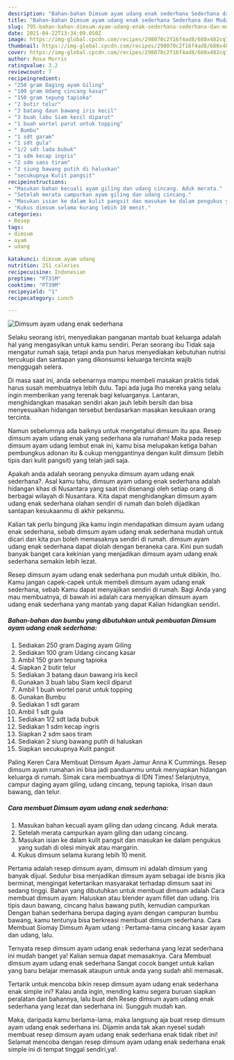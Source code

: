 ```yaml
---
description: "Bahan-bahan Dimsum ayam udang enak sederhana Sederhana dan Mudah Dibuat"
title: "Bahan-bahan Dimsum ayam udang enak sederhana Sederhana dan Mudah Dibuat"
slug: 795-bahan-bahan-dimsum-ayam-udang-enak-sederhana-sederhana-dan-mudah-dibuat
date: 2021-04-22T13:34:09.050Z
image: https://img-global.cpcdn.com/recipes/298070c2f16f4ad8/680x482cq70/dimsum-ayam-udang-enak-sederhana-foto-resep-utama.jpg
thumbnail: https://img-global.cpcdn.com/recipes/298070c2f16f4ad8/680x482cq70/dimsum-ayam-udang-enak-sederhana-foto-resep-utama.jpg
cover: https://img-global.cpcdn.com/recipes/298070c2f16f4ad8/680x482cq70/dimsum-ayam-udang-enak-sederhana-foto-resep-utama.jpg
author: Rosa Morris
ratingvalue: 3.2
reviewcount: 7
recipeingredient:
- "250 gram Daging ayam Giling"
- "100 gram Udang cincang kasar"
- "150 gram tepung tapioka"
- "2 butir telur"
- "3 batang daun bawang iris kecil"
- "3 buah labu Siam kecil diparut"
- "1 buah wortel parut untuk topping"
- " Bumbu"
- "1 sdt garam"
- "1 sdt gula"
- "1/2 sdt lada bubuk"
- "1 sdm kecap ingris"
- "2 sdm saos tiram"
- "2 siung bawang putih di haluskan"
- "secukupnya Kulit pangsit"
recipeinstructions:
- "Masukan bahan kecuali ayam giling dan udang cincang. Aduk merata."
- "Setelah merata campurkan ayam giling dan udang cincang."
- "Masukan isian ke dalam kulit pangsit dan masukan ke dalam pengukus yang sudah di olesi minyak atau margarin."
- "Kukus dimsum selama kurang lebih 10 menit."
categories:
- Resep
tags:
- dimsum
- ayam
- udang

katakunci: dimsum ayam udang 
nutrition: 251 calories
recipecuisine: Indonesian
preptime: "PT31M"
cooktime: "PT39M"
recipeyield: "1"
recipecategory: Lunch

---
```



![Dimsum ayam udang enak sederhana](https://img-global.cpcdn.com/recipes/298070c2f16f4ad8/680x482cq70/dimsum-ayam-udang-enak-sederhana-foto-resep-utama.jpg)

Selaku seorang istri, menyediakan panganan mantab buat keluarga adalah hal yang mengasyikan untuk kamu sendiri. Peran seorang ibu Tidak saja mengatur rumah saja, tetapi anda pun harus menyediakan kebutuhan nutrisi tercukupi dan santapan yang dikonsumsi keluarga tercinta wajib menggugah selera.

Di masa  saat ini, anda sebenarnya mampu membeli masakan praktis tidak harus susah membuatnya lebih dulu. Tapi ada juga lho mereka yang selalu ingin memberikan yang terenak bagi keluarganya. Lantaran, menghidangkan masakan sendiri akan jauh lebih bersih dan bisa menyesuaikan hidangan tersebut berdasarkan masakan kesukaan orang tercinta. 

Namun sebelumnya ada baiknya untuk mengetahui dimsum itu apa. Resep dimsum ayam udang enak yang sederhana ala rumahan! Maka pada resep dimsum ayam udang lembut enak ini, kamu bisa melupakan ketiga bahan pembungkus adonan itu &amp; cukup menggantinya dengan kulit dimsum (lebih tipis dari kulit pangsit) yang telah jadi saja.

Apakah anda adalah seorang penyuka dimsum ayam udang enak sederhana?. Asal kamu tahu, dimsum ayam udang enak sederhana adalah hidangan khas di Nusantara yang saat ini disenangi oleh setiap orang di berbagai wilayah di Nusantara. Kita dapat menghidangkan dimsum ayam udang enak sederhana olahan sendiri di rumah dan boleh dijadikan santapan kesukaanmu di akhir pekanmu.

Kalian tak perlu bingung jika kamu ingin mendapatkan dimsum ayam udang enak sederhana, sebab dimsum ayam udang enak sederhana mudah untuk dicari dan kita pun boleh memasaknya sendiri di rumah. dimsum ayam udang enak sederhana dapat diolah dengan beraneka cara. Kini pun sudah banyak banget cara kekinian yang menjadikan dimsum ayam udang enak sederhana semakin lebih lezat.

Resep dimsum ayam udang enak sederhana pun mudah untuk dibikin, lho. Kamu jangan capek-capek untuk membeli dimsum ayam udang enak sederhana, sebab Kamu dapat menyajikan sendiri di rumah. Bagi Anda yang mau membuatnya, di bawah ini adalah cara menyajikan dimsum ayam udang enak sederhana yang mantab yang dapat Kalian hidangkan sendiri.

<!--inarticleads1-->

##### Bahan-bahan dan bumbu yang dibutuhkan untuk pembuatan Dimsum ayam udang enak sederhana:

1. Sediakan 250 gram Daging ayam Giling
1. Sediakan 100 gram Udang cincang kasar
1. Ambil 150 gram tepung tapioka
1. Siapkan 2 butir telur
1. Sediakan 3 batang daun bawang iris kecil
1. Gunakan 3 buah labu Siam kecil diparut
1. Ambil 1 buah wortel parut untuk topping
1. Gunakan  Bumbu
1. Sediakan 1 sdt garam
1. Ambil 1 sdt gula
1. Sediakan 1/2 sdt lada bubuk
1. Sediakan 1 sdm kecap ingris
1. Siapkan 2 sdm saos tiram
1. Sediakan 2 siung bawang putih di haluskan
1. Siapkan secukupnya Kulit pangsit


Paling Keren Cara Membuat Dimsum Ayam Jamur Anna K Cummings. Resep dimsum ayam rumahan ini bisa jadi panduanmu untuk menyiapkan hidangan keluarga di rumah. Simak cara membuatnya di IDN Times! Selanjutnya, campur daging ayam giling, udang cincang, tepung tapioka, irisan daun bawang, dan telur. 

<!--inarticleads2-->

##### Cara membuat Dimsum ayam udang enak sederhana:

1. Masukan bahan kecuali ayam giling dan udang cincang. Aduk merata.
1. Setelah merata campurkan ayam giling dan udang cincang.
1. Masukan isian ke dalam kulit pangsit dan masukan ke dalam pengukus yang sudah di olesi minyak atau margarin.
1. Kukus dimsum selama kurang lebih 10 menit.


Pertama adalah resep dimsum ayam, dimsum ini adalah dimsum yang banyak dijual. Sedulur bisa menjadikan dimsum ayam sebagai ide bisnis jika berminat, mengingat ketertarikan masyarakat terhadap dimsum saat ini sedang tinggi. Bahan yang dibutuhkan untuk membuat dimsum adalah Cara membuat dimsum ayam: Haluskan atau blender ayam fillet dan udang. Iris tipis daun bawang, cincang halus bawang putih, kemudian campurkan Dengan bahan sederhana berupa daging ayam dengan campuran bumbu bawang, kamu tentunya bisa berkreasi membuat dimsum sederhana. Cara Membuat Siomay Dimsum Ayam udang : Pertama-tama cincang kasar ayam dan udang, lalu. 

Ternyata resep dimsum ayam udang enak sederhana yang lezat sederhana ini mudah banget ya! Kalian semua dapat memasaknya. Cara Membuat dimsum ayam udang enak sederhana Sangat cocok banget untuk kalian yang baru belajar memasak ataupun untuk anda yang sudah ahli memasak.

Tertarik untuk mencoba bikin resep dimsum ayam udang enak sederhana enak simple ini? Kalau anda ingin, mending kamu segera buruan siapkan peralatan dan bahannya, lalu buat deh Resep dimsum ayam udang enak sederhana yang lezat dan sederhana ini. Sungguh mudah kan. 

Maka, daripada kamu berlama-lama, maka langsung aja buat resep dimsum ayam udang enak sederhana ini. Dijamin anda tak akan nyesel sudah membuat resep dimsum ayam udang enak sederhana enak tidak ribet ini! Selamat mencoba dengan resep dimsum ayam udang enak sederhana enak simple ini di tempat tinggal sendiri,ya!.

